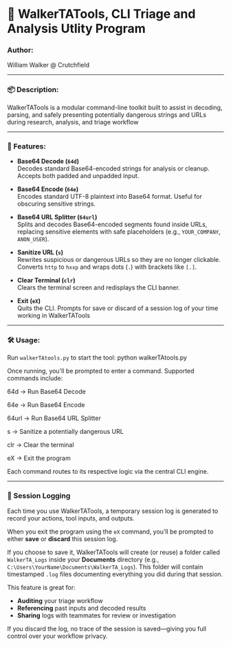 # 🧰 WalkerTATools, CLI Triage and Analysis Utlity Program

### Author:
William Walker @ Crutchfield

---

### 📦 Description:
WalkerTATools is a modular command-line toolkit built to assist in decoding, parsing, and safely presenting potentially dangerous strings and URLs during research, analysis, and triage workflow

---

### 🚀 Features:

- **Base64 Decode (`64d`)**  
  Decodes standard Base64-encoded strings for analysis or cleanup. Accepts both padded and unpadded input.

- **Base64 Encode (`64e`)**  
  Encodes standard UTF-8 plaintext into Base64 format. Useful for obscuring sensitive strings.

- **Base64 URL Splitter (`64url`)**  
  Splits and decodes Base64-encoded segments found inside URLs, replacing sensitive elements with safe placeholders (e.g., `YOUR_COMPANY`, `ANON_USER`).

- **Sanitize URL (`s`)**  
  Rewrites suspicious or dangerous URLs so they are no longer clickable. Converts `http` to `hxxp` and wraps dots (`.`) with brackets like `[.]`.

- **Clear Terminal (`clr`)**  
  Clears the terminal screen and redisplays the CLI banner.

- **Exit (`eX`)**  
  Quits the CLI. Prompts for save or discard of a session log of your time working in WalkerTATools

---

### 🛠️ Usage:

Run `walkerTAtools.py` to start the tool:
python walkerTAtools.py

Once running, you'll be prompted to enter a command. Supported commands include:

64d      → Run Base64 Decode

64e      → Run Base64 Encode

64url    → Run Base64 URL Splitter

s        → Sanitize a potentially dangerous URL

clr      → Clear the terminal

eX       → Exit the program

Each command routes to its respective logic via the central CLI engine.

---


### 📝 Session Logging

Each time you use WalkerTATools, a temporary session log is generated to record your actions, tool inputs, and outputs.

When you exit the program using the `eX` command, you’ll be prompted to either **save** or **discard** this session log.

If you choose to save it, WalkerTATools will create (or reuse) a folder called `WalkerTA_Logs` inside your **Documents** directory (e.g., `C:\Users\YourName\Documents\WalkerTA_Logs`). This folder will contain timestamped `.log` files documenting everything you did during that session.

This feature is great for:

- **Auditing** your triage workflow  
- **Referencing** past inputs and decoded results  
- **Sharing** logs with teammates for review or investigation  

If you discard the log, no trace of the session is saved—giving you full control over your workflow privacy.
